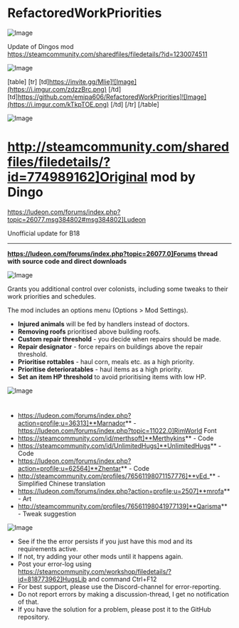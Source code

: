 # RefactoredWorkPriorities

![Image](https://i.imgur.com/WAEzk68.png)

Update of Dingos mod
https://steamcommunity.com/sharedfiles/filedetails/?id=1230074511

![Image](https://i.imgur.com/7Gzt3Rg.png)


[table]
	[tr]
		[td]https://invite.gg/Mlie]![Image](https://i.imgur.com/zdzzBrc.png)
[/td]
		[td]https://github.com/emipa606/RefactoredWorkPriorities]![Image](https://i.imgur.com/kTkpTOE.png)
[/td]
	[/tr]
[/table]
	
![Image](https://i.imgur.com/NOW7jU1.png)


# http://steamcommunity.com/sharedfiles/filedetails/?id=774989162]Original mod by Dingo
https://ludeon.com/forums/index.php?topic=26077.msg384802#msg384802]Ludeon

Unofficial update for B18

________________________________________________________________________________

**https://ludeon.com/forums/index.php?topic=26077.0]Forums thread with source code and direct downloads**

![Image](https://i.imgur.com/784MtpI.png)


Grants you additional control over colonists, including some tweaks to their work priorities and schedules.

The mod includes an options menu (Options &gt; Mod Settings).



- **Injured animals** will be fed by handlers instead of doctors.
- **Removing roofs** prioritised above building roofs.
- **Custom repair threshold** - you decide when repairs should be made.
- **Repair designator** - force repairs on buildings above the repair threshold.
- **Prioritise rottables** - haul corn, meals etc. as a high priority.
- **Prioritise deterioratables** - haul items as a high priority.
- **Set an item HP threshold** to avoid prioritising items with low HP.



![Image](https://i.imgur.com/5x6icWm.png)

# 


- https://ludeon.com/forums/index.php?action=profile;u=36313]**Marnador** - https://ludeon.com/forums/index.php?topic=11022.0]RimWorld Font
- https://steamcommunity.com/id/merthsoft]**Merthykins** - Code
- https://steamcommunity.com/id/UnlimitedHugs]**UnlimitedHugs** - Code
- https://ludeon.com/forums/index.php?action=profile;u=62564]**Zhentar** - Code
- http://steamcommunity.com/profiles/76561198071157776]**vEd_** - Simplified Chinese translation
- https://ludeon.com/forums/index.php?action=profile;u=2507]**mrofa** - Art
- http://steamcommunity.com/profiles/76561198041977139]**Qarisma** - Tweak suggestion






![Image](https://i.imgur.com/Rs6T6cr.png)



-  See if the the error persists if you just have this mod and its requirements active.
-  If not, try adding your other mods until it happens again.
-  Post your error-log using https://steamcommunity.com/workshop/filedetails/?id=818773962]HugsLib and command Ctrl+F12
-  For best support, please use the Discord-channel for error-reporting.
-  Do not report errors by making a discussion-thread, I get no notification of that.
-  If you have the solution for a problem, please post it to the GitHub repository.



